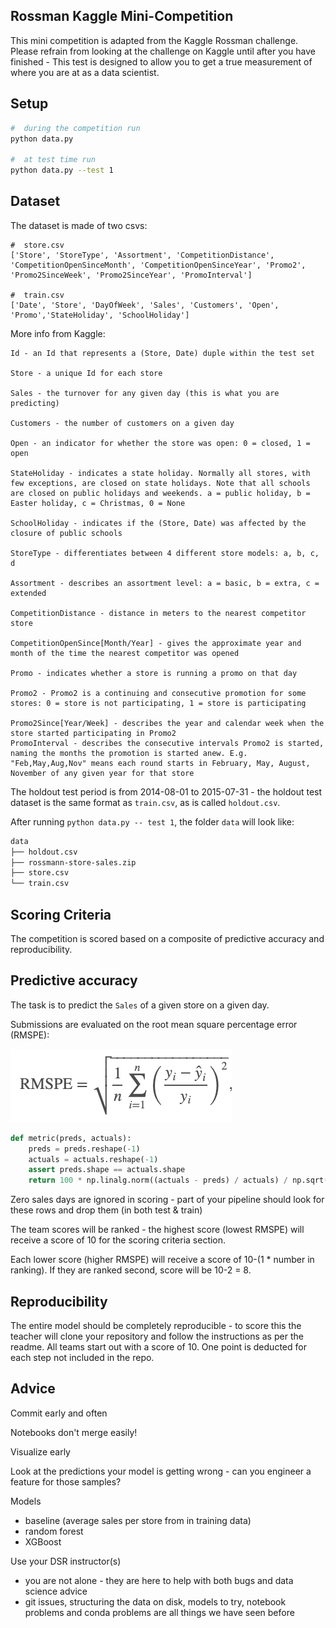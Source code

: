 ## Rossman Kaggle Mini-Competition

This mini competition is adapted from the Kaggle Rossman challenge.  Please refrain from looking at the challenge on Kaggle until after you have finished - This test is designed to allow you to get a true measurement of where you are at as a data scientist.

## Setup

```bash
#  during the competition run
python data.py

#  at test time run
python data.py --test 1
```

## Dataset

The dataset is made of two csvs:

```
#  store.csv
['Store', 'StoreType', 'Assortment', 'CompetitionDistance', 'CompetitionOpenSinceMonth', 'CompetitionOpenSinceYear', 'Promo2', 'Promo2SinceWeek', 'Promo2SinceYear', 'PromoInterval']

#  train.csv
['Date', 'Store', 'DayOfWeek', 'Sales', 'Customers', 'Open', 'Promo','StateHoliday', 'SchoolHoliday']
```

More info from Kaggle:

```
Id - an Id that represents a (Store, Date) duple within the test set

Store - a unique Id for each store

Sales - the turnover for any given day (this is what you are predicting)

Customers - the number of customers on a given day

Open - an indicator for whether the store was open: 0 = closed, 1 = open

StateHoliday - indicates a state holiday. Normally all stores, with few exceptions, are closed on state holidays. Note that all schools are closed on public holidays and weekends. a = public holiday, b = Easter holiday, c = Christmas, 0 = None

SchoolHoliday - indicates if the (Store, Date) was affected by the closure of public schools

StoreType - differentiates between 4 different store models: a, b, c, d

Assortment - describes an assortment level: a = basic, b = extra, c = extended

CompetitionDistance - distance in meters to the nearest competitor store

CompetitionOpenSince[Month/Year] - gives the approximate year and month of the time the nearest competitor was opened

Promo - indicates whether a store is running a promo on that day

Promo2 - Promo2 is a continuing and consecutive promotion for some stores: 0 = store is not participating, 1 = store is participating

Promo2Since[Year/Week] - describes the year and calendar week when the store started participating in Promo2
PromoInterval - describes the consecutive intervals Promo2 is started, naming the months the promotion is started anew. E.g. "Feb,May,Aug,Nov" means each round starts in February, May, August, November of any given year for that store
```

The holdout test period is from 2014-08-01 to 2015-07-31 - the holdout test dataset is the same format as `train.csv`, as is called `holdout.csv`.

After running `python data.py -- test 1`, the folder `data` will look like:

```bash
data
├── holdout.csv
├── rossmann-store-sales.zip
├── store.csv
└── train.csv
```

## Scoring Criteria

The competition is scored based on a composite of predictive accuracy and reproducibility.

## Predictive accuracy

The task is to predict the `Sales` of a given store on a given day.

Submissions are evaluated on the root mean square percentage error (RMSPE):

![](./assets/rmspe-errorcheck.png)

```python
def metric(preds, actuals):
    preds = preds.reshape(-1)
    actuals = actuals.reshape(-1)
    assert preds.shape == actuals.shape
    return 100 * np.linalg.norm((actuals - preds) / actuals) / np.sqrt(preds.shape[0])
```

Zero sales days are ignored in scoring - part of your pipeline should look for these rows and drop them (in both test & train)

The team scores will be ranked - the highest score (lowest RMSPE) will receive a score of 10 for the scoring criteria section.

Each lower score (higher RMSPE) will receive a score of 10-(1 * number in ranking). If they are ranked second, score will be 10-2 = 8. 

## Reproducibility

The entire model should be completely reproducible - to score this the teacher will clone your repository and follow the instructions as per the readme.  All teams start out with a score of 10.  One point is deducted for each step not included in the repo.

## Advice

Commit early and often

Notebooks don't merge easily!

Visualize early

Look at the predictions your model is getting wrong - can you engineer a feature for those samples?

Models
- baseline (average sales per store from in training data)
- random forest
- XGBoost

Use your DSR instructor(s)
- you are not alone - they are here to help with both bugs and data science advice
- git issues, structuring the data on disk, models to try, notebook problems and conda problems are all things we have seen before
